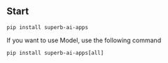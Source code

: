 ## Start

```
pip install superb-ai-apps
```

If you want to use Model, use the following command
```
pip install superb-ai-apps[all]
```
